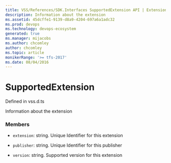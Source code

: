```yaml
---
title: VSS/References/SDK.Interfaces SupportedExtension API | Extensions for Azure DevOps Services
description: Information about the extension
ms.assetid: 45dcffe1-9139-d8a9-4204-697a6a1adc32
ms.prod: devops
ms.technology: devops-ecosystem
generated: true
ms.manager: mijacobs
ms.author: chcomley
author: chcomley
ms.topic: article
monikerRange: '>= tfs-2017'
ms.date: 08/04/2016
---
```


# SupportedExtension

Defined in vss.d.ts


Information about the extension 

### Members

* `extension`: string. Unique Identifier for this extension

* `publisher`: string. Unique Identifier for this publisher

* `version`: string. Supported version for this extension

